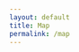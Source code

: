 ```yaml
---
layout: default
title: Map
permalink: /map
---
```


<link rel="stylesheet" href="https://unpkg.com/leaflet@1.9.4/dist/leaflet.css"
     integrity="sha256-p4NxAoJBhIIN+hmNHrzRCf9tD/miZyoHS5obTRR9BMY="
     crossorigin=""/>

<script src="https://unpkg.com/leaflet@1.9.4/dist/leaflet.js"
     integrity="sha256-20nQCchB9co0qIjJZRGuk2/Z9VM+kNiyxNV1lvTlZBo="
     crossorigin=""></script>

<style>
#map { height: 500px}
</style>

<div id="map"></div>

<script>
var map = L.map('map').setView([36.5551, 139.8826], 5);
L.tileLayer('https://tile.openstreetmap.org/{z}/{x}/{y}.png', {
  maxZoom: 19,
  attribution: '&copy; <a href="http://www.openstreetmap.org/copyright">OpenStreetMap</a>'
}).addTo(map);

var req = new XMLHttpRequest();

req.onload = (e) => {
  var data = JSON.parse(req.responseText);
  L.geoJSON(data, {
    onEachFeature: function (feature, layer) {
      layer.on('click', function (e) {
        window.open(feature.properties.URL);
      });
    }
  }).addTo(map);
};
req.open("GET", 'https://raw.githubusercontent.com/TheodoreKrypton/jp-homes-page/map/map.json');
req.send();

</script>

